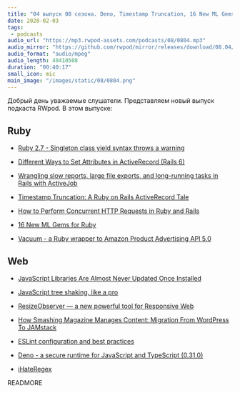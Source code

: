 ```yaml
---
title: "04 выпуск 08 сезона. Deno, Timestamp Truncation, 16 New ML Gems for Ruby, ResizeObserver, Vacuum и прочее"
date: 2020-02-03
tags:
 - podcasts
audio_url: "https://mp3.rwpod-assets.com/podcasts/08/0804.mp3"
audio_mirror: "https://github.com/rwpod/mirror/releases/download/08.04/0804.mp3"
audio_format: "audio/mpeg"
audio_length: 40410508
duration: "00:40:17"
small_icon: mic
main_image: "/images/static/08/0804.png"
---
```


Добрый день уважаемые слушатели. Представляем новый выпуск подкаста RWpod. В этом выпуске:

## Ruby

 - [Ruby 2.7 - Singleton class yield syntax throws a warning](https://blog.saeloun.com/2020/01/28/ruby-singleton-class-syntax-warned)
 - [Different Ways to Set Attributes in ActiveRecord (Rails 6)](https://scottbartell.com/2020/01/30/set-attributes-in-active-record-rails-6/)
 - [Wrangling slow reports, large file exports, and long-running tasks in Rails with ActiveJob](https://boringrails.com/articles/large-exports-and-slow-reports-with-activejob/)


 - [Timestamp Truncation: A Ruby on Rails ActiveRecord Tale](https://www.toptal.com/ruby-on-rails/timestamp-truncation-rails-activerecord-tale)
 - [How to Perform Concurrent HTTP Requests in Ruby and Rails](https://pawelurbanek.com/ruby-concurrent-requests)
 - [16 New ML Gems for Ruby](https://ankane.org/new-ml-gems)
 - [Vacuum - a Ruby wrapper to Amazon Product Advertising API 5.0](https://github.com/hakanensari/vacuum)

## Web

 - [JavaScript Libraries Are Almost Never Updated Once Installed](https://blog.cloudflare.com/javascript-libraries-are-almost-never-updated/)
 - [JavaScript tree shaking, like a pro](https://medium.com/@bluepnume/javascript-tree-shaking-like-a-pro-7bf96e139eb7)
 - [ResizeObserver — a new powerful tool for Responsive Web](https://medium.com/@barvysta/resizeobserver-a-new-powerful-tool-for-responsive-web-f9a53ed71952)


 - [How Smashing Magazine Manages Content: Migration From WordPress To JAMstack](https://www.smashingmagazine.com/2020/01/migration-from-wordpress-to-jamstack/)
 - [ESLint configuration and best practices](https://blog.geographer.fr/eslint-guide)
 - [Deno - a secure runtime for JavaScript and TypeScript (0.31.0)](https://deno.land/)
 - [iHateRegex](https://ihateregex.io/)


READMORE
